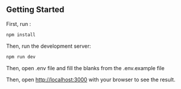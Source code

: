 ## Getting Started

First, run :

```bash
npm install
```

Then, run the development server:

```bash
npm run dev
```

Then, open .env file and fill the blanks from the .env.example file

Then, open [http://localhost:3000](http://localhost:3000) with your browser to see the result.

